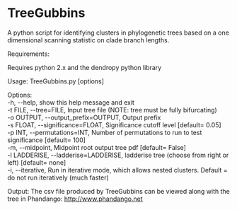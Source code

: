 # TreeGubbins

A python script for identifying clusters in phylogenetic trees based on a one dimensional scanning statistic on clade branch lengths.

Requirements:

Requires python 2.x and the dendropy python library

Usage: TreeGubbins.py [options]

Options:<br>
  -h, --help,            show this help message and exit<br>
  -t FILE, --tree=FILE,  Input tree file (NOTE: tree must be fully bifurcating)<br>
  -o OUTPUT, --output_prefix=OUTPUT,
                        Output prefix<br>
  -s FLOAT, --significance=FLOAT,
                        Significance cutoff level [default= 0.05]<br>
  -p INT, --permutations=INT,
                        Number of permutations to run to test significance
                        [default= 100]<br>
  -m, --midpoint,        Midpoint root output tree pdf [default= False]<br>
  -l LADDERISE, --ladderise=LADDERISE,
                        ladderise tree (choose from right or left) [default=
                        none]<br>
  -i, --iterative,       Run in iterative mode, which allows nested clusters.
                        Default = do not run iteratively (much faster)<br>

Output:
The csv file produced by TreeGubbins can be viewed along with the tree in Phandango: http://www.phandango.net
